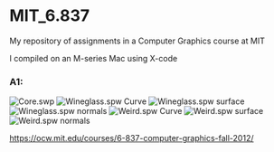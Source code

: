# MIT_6.837
My repository of assignments in a Computer Graphics course at MIT

I compiled on an M-series Mac using X-code 


### A1:
![Core.swp](Images/A1_1.png)
![Wineglass.spw Curve](Images/A1_2.png)
![Wineglass.spw surface](Images/A1_3.png)
![Wineglass.spw normals](Images/A1_4.png)
![Weird.spw Curve](Images/A1_5.png)
![Weird.spw surface](Images/A1_6.png)
![Weird.spw normals](Images/A1_7.png)



https://ocw.mit.edu/courses/6-837-computer-graphics-fall-2012/
